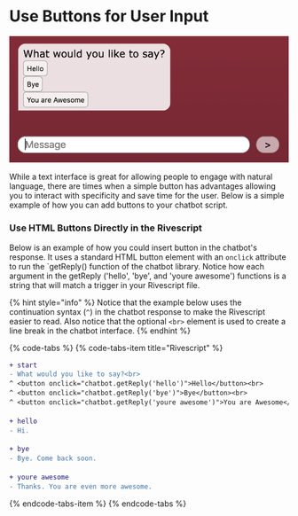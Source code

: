 # Use Buttons for User Input

![](../.gitbook/assets/buttonscreenshot.png)

While a text interface is great for allowing people to engage with natural language, there are times when a simple button has advantages allowing you to interact with specificity and save time for the user. Below is a simple example of how you can add buttons to your chatbot script.

### Use HTML Buttons Directly in the Rivescript

Below is an example of how you could insert button in the chatbot's response. It uses a standard HTML button element with an `onclick` attribute to run the  \`getReply\(\) function of the chatbot library. Notice how each argument in the getReply \('hello', 'bye', and 'youre awesome'\) functions is a string that will match a trigger in your Rivescript file.

{% hint style="info" %}
Notice that the example below uses the continuation syntax \(`^`\) in the chatbot response to make the Rivescript easier to read. Also notice that the optional  `<br>` element is used to create a line break in the chatbot interface.
{% endhint %}

{% code-tabs %}
{% code-tabs-item title="Rivescript" %}
```diff
+ start
- What would you like to say?<br> 
^ <button onclick="chatbot.getReply('hello')">Hello</button><br>
^ <button onclick="chatbot.getReply('bye')">Bye</button><br>
^ <button onclick="chatbot.getReply('youre awesome')">You are Awesome</button>

+ hello
- Hi.

+ bye
- Bye. Come back soon.

+ youre awesome
- Thanks. You are even more awesome.
```
{% endcode-tabs-item %}
{% endcode-tabs %}

